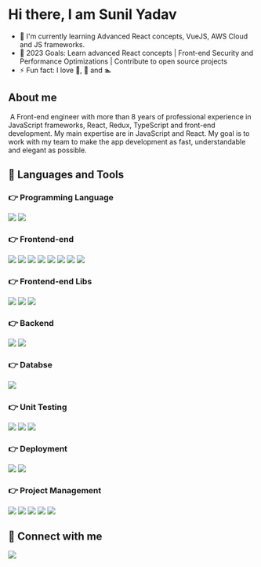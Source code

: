 # Hi there, I am Sunil Yadav
- 🌱 I'm currently learning Advanced React concepts, VueJS, AWS Cloud and JS frameworks.
- 🥅 2023 Goals: Learn advanced React concepts | Front-end Security and Performance Optimizations | Contribute to open source projects
- ⚡ Fun fact: I love 🏏, 🚴 and 🏊
​
​
## About me
​
A Front-end engineer with more than 8 years of professional experience in JavaScript frameworks, React, Redux, TypeScript and front-end development. My main expertise are in JavaScript and React. My goal is to work with my team to make the app development as fast, understandable and elegant as possible.
​
​
## 🚀  Languages and Tools
### 👉 Programming Language
![](https://camo.githubusercontent.com/aeddc848275a1ffce386dc81c04541654ca07b2c43bbb8ad251085c962672aea/68747470733a2f2f696d672e736869656c64732e696f2f62616467652f6a6176617363726970742d2532333332333333302e7376673f7374796c653d666f722d7468652d6261646765266c6f676f3d6a617661736372697074266c6f676f436f6c6f723d253233463744463145) ![](https://img.shields.io/badge/Ruby_on_Rails-CC0000?style=for-the-badge&logo=ruby-on-rails&logoColor=white)
​
​
### 👉 Frontend-end
![](https://camo.githubusercontent.com/49fbb99f92674cc6825349b154b65aaf4064aec465d61e8e1f9fb99da3d922a1/68747470733a2f2f696d672e736869656c64732e696f2f62616467652f68746d6c352d2532334533344632362e7376673f7374796c653d666f722d7468652d6261646765266c6f676f3d68746d6c35266c6f676f436f6c6f723d7768697465) ![](https://camo.githubusercontent.com/e6b67b27998fca3bccf4c0ee479fc8f9de09d91f389cccfbe6cb1e29c10cfbd7/68747470733a2f2f696d672e736869656c64732e696f2f62616467652f637373332d2532333135373242362e7376673f7374796c653d666f722d7468652d6261646765266c6f676f3d63737333266c6f676f436f6c6f723d7768697465) ![](https://camo.githubusercontent.com/aa2d67d682b7d59cb0955695b192fc1390c9da34e90aa0c63079c411d01a9c66/68747470733a2f2f696d672e736869656c64732e696f2f62616467652f534153532d686f7470696e6b2e7376673f7374796c653d666f722d7468652d6261646765266c6f676f3d53415353266c6f676f436f6c6f723d7768697465) ![](https://camo.githubusercontent.com/ab4c3c731a174a63df861f7b118d6c8a6c52040a021a552628db877bd518fe84/68747470733a2f2f696d672e736869656c64732e696f2f62616467652f72656163742d2532333230323332612e7376673f7374796c653d666f722d7468652d6261646765266c6f676f3d7265616374266c6f676f436f6c6f723d253233363144414642) ![](https://camo.githubusercontent.com/9a7c7ebbabb2096c0ad0cac6f64bc9fe93f4954a3ae3f51d6f3e076ba462aab1/68747470733a2f2f696d672e736869656c64732e696f2f62616467652f72656475782d2532333539336438382e7376673f7374796c653d666f722d7468652d6261646765266c6f676f3d7265647578266c6f676f436f6c6f723d7768697465) ![](https://camo.githubusercontent.com/863ba832f2746f607fda56c40588591dfcdbe5472e5e118a69ee3b1ea78777d4/68747470733a2f2f696d672e736869656c64732e696f2f62616467652f72656163745f726f757465722d677261792e7376673f7374796c653d666f722d7468652d6261646765266c6f676f3d72656163742d726f75746572266c6f676f436f6c6f723d253233363144414642253232) ![](https://img.shields.io/badge/Ant%20Design-1890FF?style=for-the-badge&logo=antdesign&logoColor=white) ![](https://img.shields.io/badge/AngularJS-E23237?style=for-the-badge&logo=angularjs&logoColor=white)
​
### 👉 Frontend-end Libs
![](https://camo.githubusercontent.com/8a3494f2b11e355f913436f31b6109c5b8fa1731bb1f6c6fb3fd17485652ec84/68747470733a2f2f696d672e736869656c64732e696f2f62616467652f7374796c65645f636f6d706f6e656e74732d677261792e7376673f7374796c653d666f722d7468652d6261646765266c6f676f3d7374796c65642d636f6d706f6e656e7473266c6f676f436f6c6f723d253233363144414642253232) ![](https://camo.githubusercontent.com/bec525c31a13d44a2de453b65cf23e6770e94a516f21afae2eaf2d2bedffefcf/68747470733a2f2f696d672e736869656c64732e696f2f62616467652f686967686368617274732d2532333430346435392e7376673f7374796c653d666f722d7468652d6261646765) ![](https://img.shields.io/badge/Bootstrap-563D7C?style=for-the-badge&logo=bootstrap&logoColor=white)
​
### 👉 Backend
![](https://img.shields.io/badge/Node.js-339933?style=for-the-badge&logo=nodedotjs&logoColor=white) ![](https://img.shields.io/badge/Express.js-000000?style=for-the-badge&logo=express&logoColor=white)
​
### 👉 Databse
![](https://img.shields.io/badge/MongoDB-4EA94B?style=for-the-badge&logo=mongodb&logoColor=white)
​
### 👉 Unit Testing
![](https://img.shields.io/badge/Jasmine-8A4182?style=for-the-badge&logo=Jasmine&logoColor=white) ![](https://img.shields.io/badge/Jest-C21325?style=for-the-badge&logo=jest&logoColor=white) ![](https://camo.githubusercontent.com/9ac9b0ab0a7d0c37dac4dd761934405a0ee5b0538ddf21dc66ba7c58c492dbd3/68747470733a2f2f696d672e736869656c64732e696f2f62616467652f72656163745f74657374696e675f6c6962726172792d2532334533333333323f7374796c653d666f722d7468652d6261646765266c6f676f3d74657374696e672d6c696272617279266c6f676f436f6c6f723d7768697465)
​
### 👉 Deployment
![](https://img.shields.io/badge/Docker-2CA5E0?style=for-the-badge&logo=docker&logoColor=white) ![](https://img.shields.io/badge/kubernetes-326ce5.svg?&style=for-the-badge&logo=kubernetes&logoColor=white)
​
### 👉 Project Management
![](https://camo.githubusercontent.com/ec0d32e85caf4723d5182a75338c89f85a2c3679aed0c46c9ee9fd1c8dc2a316/68747470733a2f2f696d672e736869656c64732e696f2f62616467652f6769742d2532334630353033332e7376673f7374796c653d666f722d7468652d6261646765266c6f676f3d676974266c6f676f436f6c6f723d7768697465) ![](https://img.shields.io/badge/GitHub-100000?style=for-the-badge&logo=github&logoColor=white) ![](https://img.shields.io/badge/Jira-0052CC?style=for-the-badge&logo=Jira&logoColor=white) ![](https://img.shields.io/badge/Slack-4A154B?style=for-the-badge&logo=slack&logoColor=white) ![](https://img.shields.io/badge/Zoom-2D8CFF?style=for-the-badge&logo=zoom&logoColor=white)
​
​
​
## 🤝 Connect with me
[![](https://img.shields.io/badge/LinkedIn-0077B5?style=for-the-badge&logo=linkedin&logoColor=white)](https://www.linkedin.com/in/sunil-yadav13/)



